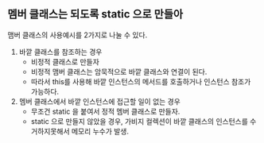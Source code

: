 ## 멤버 클래스는 되도록 static 으로 만들아

맴버 클래스의 사용예시를 2가지로 나눌 수 있다.

1. 바깥 클래스를 참조하는 경우
   - 비정적 클래스로 만들자
   - 비정적 맴버 클래스는 암묵적으로 바깥 클래스와 연결이 된다.
   - 따라서 this를 사용해 바깥 인스턴스의 메서드를 호출하거나 인스턴스 참조가 가능하다.
2. 멤버 클래스에서 바깥 인스턴스에 접근할 일이 없는 경우
   - 무조건 static 을 붙여서 정적 멤버 클래스로 만들자.
   - static 으로 만들지 않았을 경우, 가비지 컬렉션이 바깥 클래스의 인스턴스를 수거하지못해서 메모리 누수가 발생.
